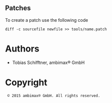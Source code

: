 ## Patches
To create a patch use the following code
```
diff -c sourcefile newfile >> tools/name.patch
```

# Authors
 - Tobias Schifftner, ambimax® GmbH

# Copyright
```
 © 2015 ambimax® GmbH. All rights reserved.
```